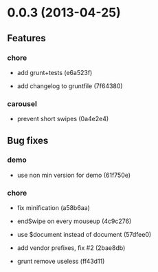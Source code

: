 # 0.0.3 (2013-04-25)

## Features
### chore

* add grunt+tests (e6a523f)

* add changelog to gruntfile (7f64380)

### carousel

* prevent short swipes (0a4e2e4)



## Bug fixes
### demo

* use non min version for demo (61f750e)

### chore

* fix minification (a58b6aa)

* endSwipe on every mouseup (4c9c276)

* use $document instead of document (57dfee0)

* add vendor prefixes, fix #2 (2bae8db)

* grunt remove useless (ff43d11)


